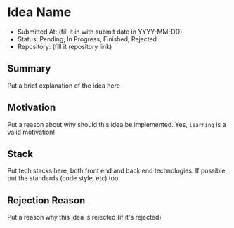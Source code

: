 # Idea Name

- Submitted At: (fill it in with submit date in YYYY-MM-DD)
- Status: Pending, In Progress, Finished, Rejected
- Repository: (fill it repository link)

## Summary

Put a brief explanation of the idea here

## Motivation

Put a reason about why should this idea be implemented. Yes, `learning` is a valid motivation!

## Stack

Put tech stacks here, both front end and back end technologies.
If possible, put the standards (code style, etc) too.

## Rejection Reason

Put a reason why this idea is rejected (if it's rejected)
